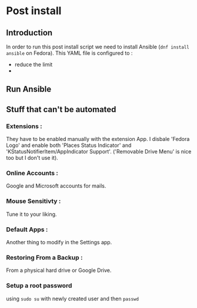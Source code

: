 # Post install

## Introduction

In order to run this post install script we need to install Ansible (`dnf install ansible` on Fedora).
This YAML file is configured to :

- reduce the limit 
- 

## Run Ansible

## Stuff that can't be automated

### Extensions :

They have to be enabled manually with the extension App. I disbale 'Fedora Logo' and enable both 'Places Status Indicator' and 'KStatusNotifierItem/AppIndicator Support'. ('Removable Drive Menu' is nice too but I don't use it).

### Online Accounts :

Google and Microsoft accounts for mails.

### Mouse Sensitivty :

Tune it to your liking.

### Default Apps : 

Another thing to modify in the Settings app.

### Restoring From a Backup :

From a physical hard drive or Google Drive.

### Setup a root password

using `sudo su` with newly created user and then `passwd`
